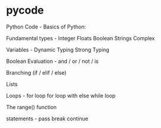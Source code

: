 # pycode
Python Code - Basics of Python:

Fundamental types -
  Integer
  Floats
  Boolean
  Strings
  Complex

Variables -
  Dynamic Typing
  Strong Typing

Boolean Evaluation - and / or / not / is

Branching (if / elif / else)
  
Lists

Loops -
  for loop
  for loop with else
  while loop
  
The range() function

statements -
  pass
  break
  continue
